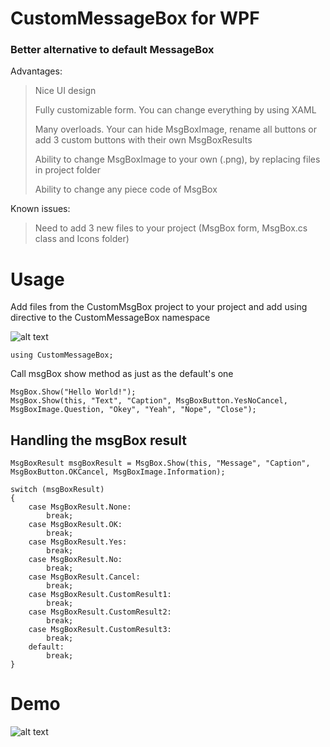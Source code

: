 # CustomMessageBox for WPF
### Better alternative to default MessageBox

Advantages:
> Nice UI design
>
> Fully customizable form. You can change everything by using XAML
>
> Many overloads. Your can hide MsgBoxImage, rename all buttons or add 3 custom buttons with their own MsgBoxResults
>
> Ability to change MsgBoxImage to your own (.png), by replacing files in project folder
>
> Ability to change any piece code of MsgBox

Known issues:
> Need to add 3 new files to your project (MsgBox form, MsgBox.cs class and Icons folder)

# Usage
Add files from the CustomMsgBox project to your project and add using directive to the CustomMessageBox namespace

![alt text](https://github.com/Flo1dZZZ/CustomMessageBox/blob/master/Screenshot_1.png)

```
using CustomMessageBox;
```

Call msgBox show method as just as the default's one
```
MsgBox.Show("Hello World!");
MsgBox.Show(this, "Text", "Caption", MsgBoxButton.YesNoCancel, MsgBoxImage.Question, "Okey", "Yeah", "Nope", "Close");
```
## Handling the msgBox result
```
MsgBoxResult msgBoxResult = MsgBox.Show(this, "Message", "Caption", MsgBoxButton.OKCancel, MsgBoxImage.Information);

switch (msgBoxResult)
{
    case MsgBoxResult.None:
        break;
    case MsgBoxResult.OK:
        break;
    case MsgBoxResult.Yes:
        break;
    case MsgBoxResult.No:
        break;
    case MsgBoxResult.Cancel:
        break;
    case MsgBoxResult.CustomResult1:
        break;
    case MsgBoxResult.CustomResult2:
        break;
    case MsgBoxResult.CustomResult3:
        break;
    default:
        break;
}
```

# Demo
![alt text](https://github.com/Flo1dZZZ/CustomMessageBox/blob/master/Demo.gif)
